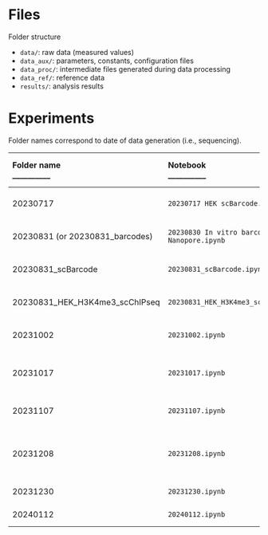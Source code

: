 # Files

Folder structure
- `data/`: raw data (measured values)
- `data_aux/`: parameters, constants, configuration files
- `data_proc/`: intermediate files generated during data processing
- `data_ref/`: reference data
- `results/`: analysis results

# Experiments

Folder names correspond to date of data generation (i.e., sequencing).

<!--- Markdown table formatting notes: left align text; use underscores to indicate minimum column width (especially for GitHub display) -->
| Folder name<br/>__________ | Notebook<br/>__________ | Experiment name (Benchling)<br/>_________________________ | Description <br/>_____________________________________________________ | Sequencing<br/>________________ |
| :----------- | :-------- | :--------------------------- | :----------- | :--------------- |
| 20230717    | `20230717 HEK scBarcode.ipynb` | [2023-06-28 Split-Pool HEK Nuclei](https://benchling.com/s/etr-4FqDoTQiWpBfQlyOBYhz) | Sequencing of barcodes from serial and limiting dilutions of SPRITE Zero (concentration-doubling)-barcoded HEK nuclei | NextSeq 77x77 |
| 20230831 (or 20230831_barcodes) | `20230830 In vitro barcoding Nanopore.ipynb` | [2023-08-09 DPM ligation to split-pooled oligo](https://benchling.com/s/etr-XcdY7Za2GoVwcRjFEqBF) | Nanopore sequencing of gel-cut ~197 bp and ~250 bp bands of amplified, unblocked barcoded oligo (Oligo + Odd + ER + dA + DPM + Odd + Y) | Nanopore Flongle |
| 20230831_scBarcode | `20230831_scBarcode.ipynb` | [2023-08-10 HEK H3K4me3 scChIP-seq](https://benchling.com/s/etr-V1QGaZkTpBrchx0XtlvM) | Sequencing of barcodes from serial dilutions of FACS-sorted singlets and clumps of SPRITE Zero (concentration-doubling)-barcoded HEK nuclei | NextSeq 101x201 |
| 20230831_HEK_H3K4me3_scChIPseq | `20230831_HEK_H3K4me3_scChIPseq.ipynb` | [2023-08-10 HEK H3K4me3 scChIP-seq](https://benchling.com/s/etr-V1QGaZkTpBrchx0XtlvM) | Sequencing of genomic DNA and barcodes from H3K4me3 ChIP of 1500 flow-sorted singlet SPRITE Zero (concentration-doubling)-barcoded HEK nuclei | NextSeq 101x201 |
| 20231002 | `20231002.ipynb` | [2023-09-25 Single Cell Barcode Troubleshooting](https://benchling.com/s/etr-fV6EV9txrU2wIEb8MfxX) | Sequencing of barcodes from individual flow-sorted SPRITE Zero (concentration-doubling)-barcoded HEK nuclei, using old SPRITE Zero plates | NextSeq 151x151 |
| 20231017 | `20231017.ipynb` | [2023-10-09 Single Cell Barcode Troubleshooting, v2](https://benchling.com/s/etr-5fnlp2r3TvdgBXmWeyxQ) | Sequencing of barcodes from individual flow-sorted SPRITE Zero (concentration-doubling)-barcoded HEK nuclei, barcoded using fresh SPRITE Zero tag plates | NextSeq 51x51 |
| 20231107 | `20231107.ipynb` | [2023-11-02 Single Cell Barcode Troubleshooting, v3](https://benchling.com/s/etr-55XImqxPMe9Y2BOH1EEd) | Sequencing of barcodes from individual flow-sorted HEK nuclei, using high concentration of barcodes with wash steps in between rounds | AVITI 100x200 |
| 20231208 | `20231208.ipynb` | [2023-11-29 Single Cell Barcode Troubleshooting, v4 (terminal tag vs. EDTA quench)](https://benchling.com/s/etr-3bKIM8CScL814XrVEUBG) | Sequencing of barcodes from SPRITE Zero-barcoded HEK nuclei, comparing EDTA quench vs. terminal tag ligation between each round of tag ligation | AVITI 120x180 |
| 20231230 | `20231230.ipynb` | [2023-12-22 Tag Plate Contamination Test](https://benchling.com/s/etr-Umk5xAsODA8uMRHekEBi) | Test contamination of my SPRITE Zero and NYLigOdd tag plates | AVITI 150x150 |
| 20240112 | `20240112.ipynb` | [2024-01-05 Tag Plate Contamination Test, v2](https://benchling.com/s/etr-78hBQk3CEBX5dD6ojPmr) | Test contamination of Andrew Perez's SPRITE Zero and NYLigOdd tag plates | NextSeq 51x51 |
